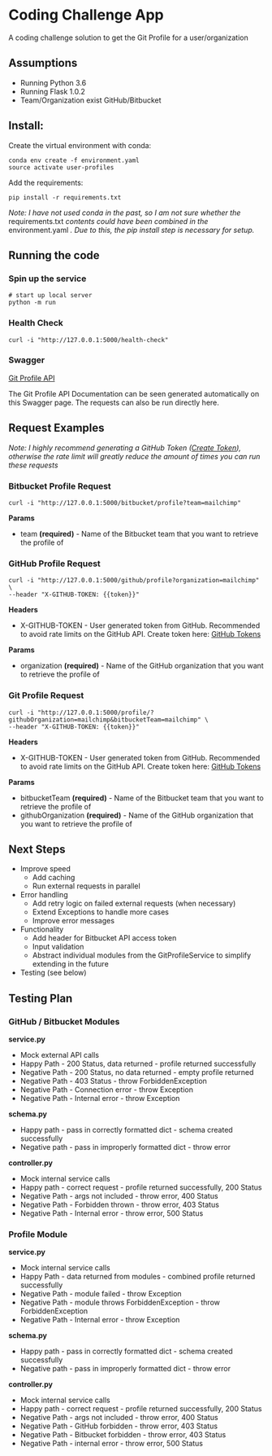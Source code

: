 # Coding Challenge App

A coding challenge solution to get the Git Profile for a user/organization

## Assumptions
- Running Python 3.6
- Running Flask 1.0.2
- Team/Organization exist GitHub/Bitbucket

## Install:

Create the virtual environment with conda:
```
conda env create -f environment.yaml
source activate user-profiles
```

Add the requirements:
```
pip install -r requirements.txt
```

*Note: I have not used conda in the past, so I am not sure whether the* requirements.txt *contents could have been combined in the* environment.yaml *. Due to this, the pip install step is necessary for setup.*

## Running the code

### Spin up the service

```
# start up local server
python -m run
```


### Health Check

```
curl -i "http://127.0.0.1:5000/health-check"
```

### Swagger

[Git Profile API](http://127.0.0.1:5000/)

The Git Profile API Documentation can be seen generated automatically on this Swagger page. The requests can also be run directly here.

## Request Examples

*Note: I highly recommend generating a GitHub Token ([Create Token](https://github.com/settings/tokens)), otherwise the rate limit will greatly reduce the amount of times you can run these requests*

### Bitbucket Profile Request

```
curl -i "http://127.0.0.1:5000/bitbucket/profile?team=mailchimp"
```

**Params**
- team **(required)** - Name of the Bitbucket team that you want to retrieve the profile of


### GitHub Profile Request

```
curl -i "http://127.0.0.1:5000/github/profile?organization=mailchimp" \
--header "X-GITHUB-TOKEN: {{token}}"
```

**Headers**
- X-GITHUB-TOKEN - User generated token from GitHub. Recommended to avoid rate limits on the GitHub API. Create token here: [GitHub Tokens](https://github.com/settings/tokens)

**Params**
- organization **(required)** - Name of the GitHub organization that you want to retrieve the profile of


### Git Profile Request

```
curl -i "http://127.0.0.1:5000/profile/?githubOrganization=mailchimp&bitbucketTeam=mailchimp" \
--header "X-GITHUB-TOKEN: {{token}}"
```

**Headers**
- X-GITHUB-TOKEN - User generated token from GitHub. Recommended to avoid rate limits on the GitHub API. Create token here: [GitHub Tokens](https://github.com/settings/tokens)

**Params**
- bitbucketTeam **(required)** - Name of the Bitbucket team that you want to retrieve the profile of
- githubOrganization **(required)** - Name of the GitHub organization that you want to retrieve the profile of


## Next Steps

- Improve speed
  - Add caching
  - Run external requests in parallel
- Error handling
  - Add retry logic on failed external requests (when necessary)
  - Extend Exceptions to handle more cases
  - Improve error messages
- Functionality
  - Add header for Bitbucket API access token
  - Input validation
  - Abstract individual modules from the GitProfileService to simplify extending in the future
- Testing (see below)

## Testing Plan

### GitHub / Bitbucket Modules

**service.py**
- Mock external API calls
- Happy Path - 200 Status, data returned - profile returned successfully
- Negative Path - 200 Status, no data returned - empty profile returned
- Negative Path - 403 Status - throw ForbiddenException
- Negative Path - Connection error - throw Exception
- Negative Path - Internal error - throw Exception

**schema.py**
- Happy path - pass in correctly formatted dict - schema created successfully
- Negative path - pass in improperly formatted dict - throw error

**controller.py**
- Mock internal service calls
- Happy path - correct request - profile returned successfully, 200 Status
- Negative Path - args not included - throw error, 400 Status
- Negative Path - Forbidden thrown - throw error, 403 Status
- Negative Path - Internal error - throw error, 500 Status

### Profile Module

**service.py**
- Mock internal service calls
- Happy Path - data returned from modules - combined profile returned successfully
- Negative Path - module failed - throw Exception
- Negative Path - module throws ForbiddenException - throw ForbiddenException
- Negative Path - Internal error - throw Exception

**schema.py**
- Happy path - pass in correctly formatted dict - schema created successfully
- Negative path - pass in improperly formatted dict - throw error

**controller.py**
- Mock internal service calls
- Happy path - correct request - profile returned successfully, 200 Status
- Negative Path - args not included - throw error, 400 Status
- Negative Path - GitHub forbidden - throw error, 403 Status
- Negative Path - Bitbucket forbidden - throw error, 403 Status
- Negative Path - internal error - throw error, 500 Status
